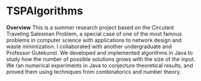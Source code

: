 # TSPAlgorithms

**Overview**
This is a summer research project based on the Circulant Traveling Salesman Problem, a special case of one of the most famous problems in
computer science with applications to network design and waste minimization. I collaborated with another undergraduate and Professor Gutekunst.
We developed and implemented algorithms in Java to study how the number of possible solutions grows with the size of the input. 
We ran numerical experiments in Java to conjecture theoretical results, and proved them using techniques from combinatorics and number theory.

